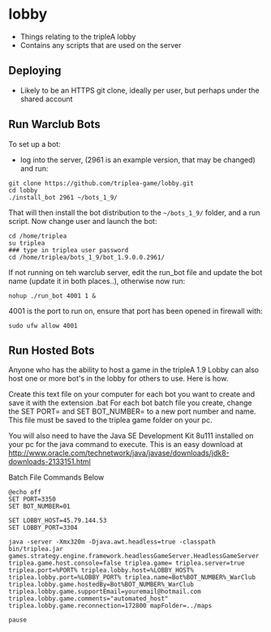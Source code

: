 # lobby
- Things relating to the tripleA lobby
- Contains any scripts that are used on the server

## Deploying
- Likely to be an HTTPS git clone, ideally per user, but perhaps under the shared account
 
## Run Warclub Bots
To set up a bot:
- log into the server, (2961 is an example version, that may be changed) and run:

```
git clone https://github.com/triplea-game/lobby.git
cd lobby
./install_bot 2961 ~/bots_1_9/
```

That will then install the bot distribution to the `~/bots_1_9/` folder, and a run script. Now change user and launch the bot:
```
cd /home/triplea
su triplea
### type in triplea user password
cd /home/triplea/bots_1_9/bot_1.9.0.0.2961/
```

If not running on teh warclub server, edit the run_bot file and update the bot name (update it in both places..), otherwise now run:
```
nohup ./run_bot 4001 1 &
```

4001 is the port to run on, ensure that port has been opened in firewall with:
```
sudo ufw allow 4001
```

## Run Hosted Bots
Anyone who has the ability to host a game in the tripleA 1.9 Lobby can also host one or more bot's in the lobby for others to use. Here is how.

Create this text file on your computer for each bot you want to create and save it with the extension .bat
For each bot batch file you create, change the SET PORT= and SET BOT_NUMBER= to a new port number and name. This file must be saved to the triplea game folder on your pc.

You will also need to have the Java SE Development Kit 8u111 installed on your pc for the java command to execute. This is an easy download at http://www.oracle.com/technetwork/java/javase/downloads/jdk8-downloads-2133151.html

Batch File Commands Below
```
@echo off
SET PORT=3350
SET BOT_NUMBER=01

SET LOBBY_HOST=45.79.144.53
SET LOBBY_PORT=3304

java -server -Xmx320m -Djava.awt.headless=true -classpath bin/triplea.jar games.strategy.engine.framework.headlessGameServer.HeadlessGameServer triplea.game.host.console=false triplea.game= triplea.server=true triplea.port=%PORT% triplea.lobby.host=%LOBBY_HOST% triplea.lobby.port=%LOBBY_PORT% triplea.name=Bot%BOT_NUMBER%_WarClub triplea.lobby.game.hostedBy=Bot%BOT_NUMBER%_WarClub triplea.lobby.game.supportEmail=youremail@hotmail.com triplea.lobby.game.comments="automated_host" triplea.lobby.game.reconnection=172800 mapFolder=../maps

pause
```
